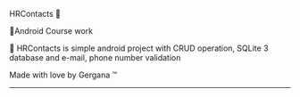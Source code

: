 HRContacts :robot: <br>

📌Android Course work <br>

📌 HRContacts is simple android project with CRUD operation, SQLite 3 database and e-mail, phone number validation <br>

Made with love by Gergana ™ <br>

-----------------------------------------------------------------------------------------------------------------------------------------------------------------------------


